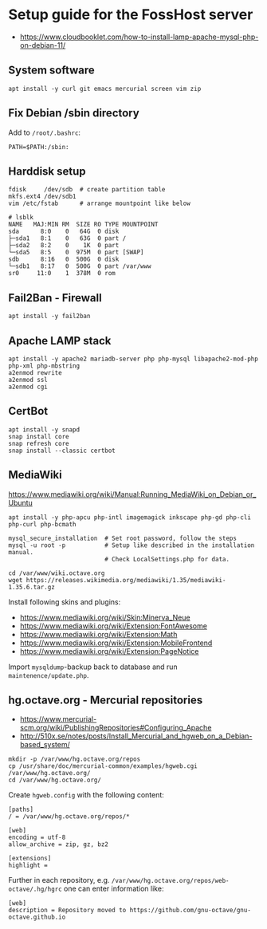 # Setup guide for the FossHost server

- <https://www.cloudbooklet.com/how-to-install-lamp-apache-mysql-php-on-debian-11/>

## System software

```
apt install -y curl git emacs mercurial screen vim zip
```

## Fix Debian /sbin directory

Add to `/root/.bashrc`:
```
PATH=$PATH:/sbin:
```

## Harddisk setup

```
fdisk     /dev/sdb  # create partition table
mkfs.ext4 /dev/sdb1
vim /etc/fstab      # arrange mountpoint like below
```

```
# lsblk 
NAME   MAJ:MIN RM  SIZE RO TYPE MOUNTPOINT
sda      8:0    0   64G  0 disk 
├─sda1   8:1    0   63G  0 part /
├─sda2   8:2    0    1K  0 part 
└─sda5   8:5    0  975M  0 part [SWAP]
sdb      8:16   0  500G  0 disk 
└─sdb1   8:17   0  500G  0 part /var/www
sr0     11:0    1  378M  0 rom 
```

## Fail2Ban - Firewall

```
apt install -y fail2ban

```

## Apache LAMP stack

```
apt install -y apache2 mariadb-server php php-mysql libapache2-mod-php php-xml php-mbstring
a2enmod rewrite
a2enmod ssl
a2enmod cgi
```

## CertBot

```
apt install -y snapd
snap install core
snap refresh core
snap install --classic certbot
```

## MediaWiki

<https://www.mediawiki.org/wiki/Manual:Running_MediaWiki_on_Debian_or_Ubuntu>

```
apt install -y php-apcu php-intl imagemagick inkscape php-gd php-cli php-curl php-bcmath

mysql_secure_installation  # Set root password, follow the steps
mysql -u root -p           # Setup like described in the installation manual.
                           # Check LocalSettings.php for data.

cd /var/www/wiki.octave.org
wget https://releases.wikimedia.org/mediawiki/1.35/mediawiki-1.35.6.tar.gz
```
Install following skins and plugins:
- https://www.mediawiki.org/wiki/Skin:Minerva_Neue
- https://www.mediawiki.org/wiki/Extension:FontAwesome
- https://www.mediawiki.org/wiki/Extension:Math
- https://www.mediawiki.org/wiki/Extension:MobileFrontend
- https://www.mediawiki.org/wiki/Extension:PageNotice

Import `mysqldump`-backup back to database and run `maintenence/update.php`.

## hg.octave.org - Mercurial repositories

- <https://www.mercurial-scm.org/wiki/PublishingRepositories#Configuring_Apache>
- <http://510x.se/notes/posts/Install_Mercurial_and_hgweb_on_a_Debian-based_system/>

```
mkdir -p /var/www/hg.octave.org/repos
cp /usr/share/doc/mercurial-common/examples/hgweb.cgi /var/www/hg.octave.org/
cd /var/www/hg.octave.org/
```
Create `hgweb.config` with the following content:
```
[paths]
/ = /var/www/hg.octave.org/repos/*

[web]
encoding = utf-8
allow_archive = zip, gz, bz2

[extensions]
highlight =
```
Further in each repository, e.g. `/var/www/hg.octave.org/repos/web-octave/.hg/hgrc` one can enter information like:
```
[web]
description = Repository moved to https://github.com/gnu-octave/gnu-octave.github.io
```
